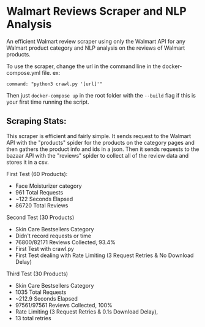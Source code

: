 # Walmart Reviews Scraper and NLP Analysis
An efficient Walmart review scraper using only the Walmart API for any Walmart product category and NLP analysis on the reviews of Walmart products.

To use the scraper, change the url in the command line in the docker-compose.yml file. ex:
```
command: "python3 crawl.py '[url]'"
```
Then just ```docker-compose up``` in the root folder with the ```--build``` flag if this is your first time running the script.

## Scraping Stats:

This scraper is efficient and fairly simple. It sends request to the Walmart API with the "products" spider for the products on the category pages and then gathers the product info and ids in a json. Then it sends requests to the bazaar API with the "reviews" spider to collect all of the review data and stores it in a csv.

First Test (60 Products):
- Face Moisturizer category
- 961 Total Requests
- ~122 Seconds Elapsed
- 86720 Total Reviews

Second Test (30 Products)
- Skin Care Bestsellers Category
- Didn't record requests or time
- 76800/82171 Reviews Collected, 93.4%
- First Test with crawl.py
- First Test dealing with Rate Limiting (3 Request Retries & No Download Delay)

Third Test (30 Products)
- Skin Care Bestsellers Category
- 1035 Total Requests
- ~212.9 Seconds Elapsed
- 97561/97561 Reviews Collected, 100%
- Rate Limiting (3 Request Retries & 0.1s Download Delay),
- 13 total retries